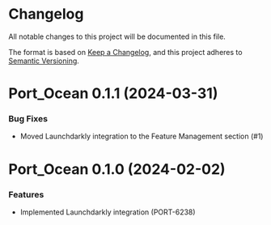 # Changelog

All notable changes to this project will be documented in this file.

The format is based on [Keep a Changelog](https://keepachangelog.com/en/1.0.0/),
and this project adheres to [Semantic Versioning](https://semver.org/spec/v2.0.0.html).

<!-- towncrier release notes start -->

# Port_Ocean 0.1.1 (2024-03-31)

### Bug Fixes

- Moved Launchdarkly integration to the Feature Management section (#1)

# Port_Ocean 0.1.0 (2024-02-02)

### Features

- Implemented Launchdarkly integration (PORT-6238)
